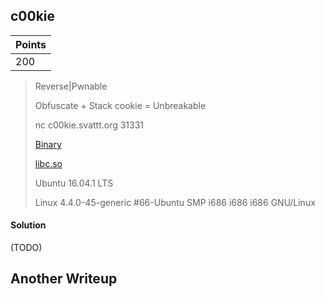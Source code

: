 ## c00kie

| Points |
|--------|
| 200 |

> Reverse|Pwnable
>
> Obfuscate + Stack cookie = Unbreakable
>
> nc c00kie.svattt.org 31331
>
> [Binary](./c00kie_c4650125fc6915ba065b8942a4d65acfef9eb3e7)
> 
> [libc.so](./libc-2.23.so_aa330c275a6a1bfc25c60a0869d9e56bdfba0634)
> 
> Ubuntu 16.04.1 LTS
> 
> Linux 4.4.0-45-generic #66-Ubuntu SMP i686 i686 i686 GNU/Linux

#### Solution

(TODO)

## Another Writeup
